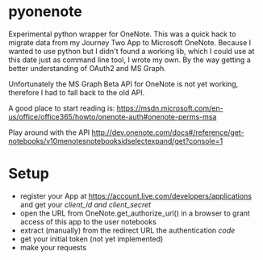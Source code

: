 # pyonenote
Experimental python wrapper for OneNote. This was a quick hack to migrate data from my Journey Two App to Microsoft OneNote. Because I wanted to use python but I didn't found a working lib, which I could use at this date just as command line tool, I wrote my own. By the way getting a better understanding of OAuth2 and MS Graph.

Unfortunately the MS Graph Beta API for OneNote is not yet working, therefore I had to fall back to the old API.

A good place to start reading is:
https://msdn.microsoft.com/en-us/office/office365/howto/onenote-auth#onenote-perms-msa

Play around with the API
http://dev.onenote.com/docs#/reference/get-notebooks/v10menotesnotebooksidselectexpand/get?console=1

# Setup
- register your App at https://account.live.com/developers/applications and get your *client_id and client_secret*
- open the URL from OneNote.get_authorize_url() in a browser to grant access of this app to the user notebooks
- extract (manually) from the redirect URL the authentication *code*
- get your initial token (not yet implemented)
- make your requests
